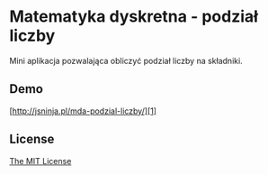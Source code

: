 # Matematyka dyskretna - podział liczby

Mini aplikacja pozwalająca obliczyć podział liczby na składniki.

## Demo

[http://jsninja.pl/mda-podzial-liczby/][1]

## License

[The MIT License][2]


[1]: http://jsninja.pl/mda-podzial-liczby/
[2]: http://piecioshka.mit-license.org/